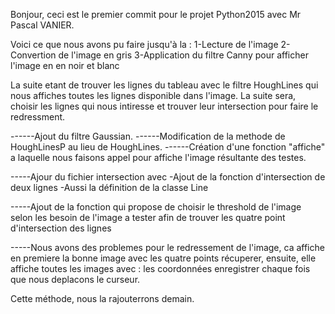 Bonjour, 
ceci est le premier commit pour le projet Python2015 avec Mr Pascal VANIER.

Voici ce que nous avons pu faire jusqu'à la : 
	1-Lecture de l'image
	2-Convertion de l'image en gris
	3-Application du filtre Canny pour afficher l'image en en noir et blanc
	
La suite etant de trouver les lignes du tableau avec le filtre HoughLines qui nous affiches toutes les lignes disponible dans l'image.
La suite sera, choisir les lignes qui nous intiresse et trouver leur intersection pour faire le redressment.

------Ajout du filtre Gaussian.
------Modification de la methode de HoughLinesP au lieu de HoughLines.
------Création d'une fonction "affiche" a laquelle nous faisons appel pour affiche l'image résultante des testes.

-----Ajour du fichier intersection avec 
    -Ajout de la fonction d'intersection de deux lignes 
    -Aussi la définition de la classe Line

-----Ajout de la fonction qui propose de choisir le threshold de l'image selon les besoin de l'image a tester
afin de trouver les quatre point d'intersection des lignes

-----Nous avons des problemes pour le redressement de l'image, ca affiche en premiere la bonne image avec les quatre points récuperer,
ensuite, elle affiche toutes les images avec :
    les coordonnées enregistrer chaque fois que nous deplacons le curseur.
    
Cette méthode, nous la rajouterrons demain.
